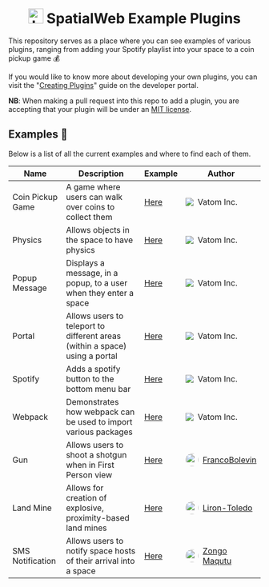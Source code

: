 <div>
  <h1 align="center">
    <img src="https://user-images.githubusercontent.com/43512442/113841657-3aa76380-9792-11eb-97ae-abf706c38169.png" width="30" height="30" alt="Logo"></img>
    SpatialWeb Example Plugins
  </h1>
</div>

This repository serves as a place where you can see examples of various plugins,
ranging from adding your Spotify playlist into your space to a coin pickup game :moneybag:

If you would like to know more about developing your own plugins, you can visit
the "[Creating Plugins](https://dev.spatialweb.net/plugins/plugins/)"
guide on the developer portal.

**NB**: When making a pull request into this repo to add a plugin, you are accepting
that your plugin will be under an [MIT license](https://choosealicense.com/licenses/mit/).

## Examples :open_file_folder:

Below is a list of all the current examples and where to find each of them.

| Name | Description | Example | Author |
| ---- | ----------- | ------- | ------ |
| Coin Pickup Game | A game where users can walk over coins to collect them | [Here](./coin-pickup-game) | <div style="display: flex;align-items: center;"><img src='https://user-images.githubusercontent.com/43512442/141286990-c74cc05f-d84a-4c3b-8b8a-2f50520186d0.png' style="margin-right: 8px;">Vatom Inc.</div> |
| Physics | Allows objects in the space to have physics | [Here](./physics) | <div style="display: flex;align-items: center;"><img src='https://user-images.githubusercontent.com/43512442/141286990-c74cc05f-d84a-4c3b-8b8a-2f50520186d0.png' style="margin-right: 8px;">Vatom Inc.</div> |
| Popup Message | Displays a message, in a popup, to a user when they enter a space | [Here](./popup-message) | <div style="display: flex;align-items: center;"><img src='https://user-images.githubusercontent.com/43512442/141286990-c74cc05f-d84a-4c3b-8b8a-2f50520186d0.png' style="margin-right: 8px;">Vatom Inc.</div> |
| Portal | Allows users to teleport to different areas (within a space) using a portal | [Here](./portal) | <div style="display: flex;align-items: center;"><img src='https://user-images.githubusercontent.com/43512442/141286990-c74cc05f-d84a-4c3b-8b8a-2f50520186d0.png' style="margin-right: 8px;">Vatom Inc.</div> |
| Spotify | Adds a spotify button to the bottom menu bar | [Here](./spotify) | <div style="display: flex;align-items: center;"><img src='https://user-images.githubusercontent.com/43512442/141286990-c74cc05f-d84a-4c3b-8b8a-2f50520186d0.png' style="margin-right: 8px;">Vatom Inc.</div> |
| Webpack | Demonstrates how webpack can be used to import various packages | [Here](./webpack) | <div style="display: flex;align-items: center;"><img src='https://user-images.githubusercontent.com/43512442/141286990-c74cc05f-d84a-4c3b-8b8a-2f50520186d0.png' style="margin-right: 8px;">Vatom Inc.</div> |
| Gun | Allows users to shoot a shotgun when in First Person view | [Here](./gun) | <div style="display: flex;align-items: center;"><img src='https://avatars.githubusercontent.com/u/12592523?v=4' style="margin-right: 8px; width: 26px; height: 26px; border-radius: 15px;"><a href="https://github.com/FrancoBolevin">FrancoBolevin</a></div> |
| Land Mine | Allows for creation of explosive, proximity-based land mines | [Here](./land-mine) | <div style="display: flex;align-items: center;"><img src='https://avatars.githubusercontent.com/u/32307087?v=4' style="margin-right: 8px; width: 26px; height: 26px; border-radius: 15px;"><a href="https://github.com/Liron-Toledo">Liron-Toledo</a></div> |
| SMS Notification | Allows users to notify space hosts of their arrival into a space | [Here](./text-notification) | <div style="display: flex;align-items: center;"><img src='https://avatars.githubusercontent.com/u/39608194?v=4' style="margin-right: 8px; width: 26px; height: 26px; border-radius: 15px;"><a href="https://github.com/zmaqutu">Zongo Maqutu</a></div> |
